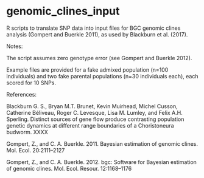 # genomic_clines_input
R scripts to translate SNP data into input files for BGC genomic clines analysis (Gompert and Buerkle 2011), as used by Blackburn et al. (2017).

Notes:

The script assumes zero genotype error (see Gompert and Buerkle 2012).

Example files are provided for a fake admixed population (n=100 individuals) and two fake parental populations (n=30 individuals each), each scored for 10 SNPs.


References:

Blackburn G. S., Bryan M.T. Brunet, Kevin Muirhead, Michel Cusson, Catherine Béliveau, Roger C. Levesque, Lisa M. Lumley, and Felix A.H. Sperling. Distinct sources of gene flow produce contrasting population genetic dynamics at different range boundaries of a Choristoneura budworm. XXXX

Gompert, Z., and C. A. Buerkle. 2011. Bayesian estimation of genomic clines. Mol. Ecol. 20:2111–2127

Gompert, Z., and C. A. Buerkle. 2012. bgc: Software for Bayesian estimation of genomic clines. Mol. Ecol. Resour. 12:1168–1176
